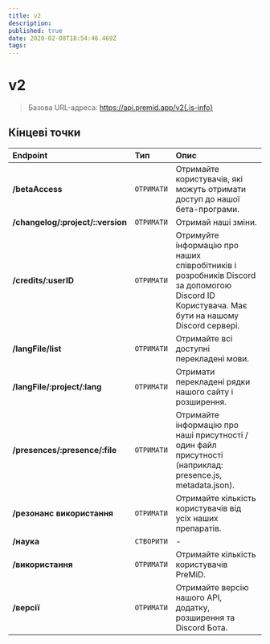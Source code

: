 ```yaml
---
title: v2
description:
published: true
date: 2020-02-08T18:54:46.469Z
tags:
---
```


# v2

> Базова URL-адреса: https://api.premid.app/v2{.is-info}


## Кінцеві точки

<table>
  <thead>
    <tr>
      <th style="text-align:left">Endpoint</th>
      <th style="text-align:left">Тип</th>
      <th style="text-align:left">Опис</th>
    </tr>
  </thead>
  <tbody>
    <tr>
      <td style="text-align:left"><b>/betaAccess</b>
      </td>
      <td style="text-align:left"><code>ОТРИМАТИ</code></td>
      <td style="text-align:left">Отримайте користувачів, які можуть отримати доступ до нашої бета-програми.</td>
    </tr>
    <tr>
      <td style="text-align:left"><b>/changelog/:project/::version</b>
      </td>
      <td style="text-align:left"><code>ОТРИМАТИ</code></td>
      <td style="text-align:left">Отримай наші зміни.</td>
    </tr>
    <tr>
      <td style="text-align:left"><b>/credits/:userID</b>
      </td>
      <td style="text-align:left"><code>ОТРИМАТИ</code></td>
      <td style="text-align:left">Отримуйте інформацію про наших співробітників і розробників Discord за допомогою Discord ID Користувача. Має бути на нашому Discord сервері.</td>
    </tr>
    <tr>
      <td style="text-align:left"><b>/langFile/list</b>
      </td>
      <td style="text-align:left"><code>ОТРИМАТИ</code></td>
      <td style="text-align:left">Отримайте всі доступні перекладені мови.</td>
    </tr>
    <tr>
      <td style="text-align:left"><b>/langFile/:project/:lang</b>
      </td>
      <td style="text-align:left"><code>ОТРИМАТИ</code></td>
      <td style="text-align:left">Отримати перекладені рядки нашого сайту і розширення.</td>
    </tr>
    <tr>
      <td style="text-align:left"><b>/presences/:presence/:file</b>
      </td>
      <td style="text-align:left"><code>ОТРИМАТИ</code></td>
      <td style="text-align:left">Отримайте інформацію про наші присутності / один файл присутності (наприклад: presence.js, metadata.json).</td>
    </tr>
    <tr>
      <td style="text-align:left"><b>/резонанс використання</b>
      </td>
      <td style="text-align:left"><code>ОТРИМАТИ</code></td>
      <td style="text-align:left">Отримайте кількість користувачів від усіх наших препаратів.</td>
    </tr>
    <tr>
      <td style="text-align:left"><b>/наука</b>
      </td>
      <td style="text-align:left"><code>СТВОРИТИ</code></td>
      <td style="text-align:left">-</td>
    </tr>
    <tr>
      <td style="text-align:left"><b>/використання</b>
      </td>
      <td style="text-align:left"><code>ОТРИМАТИ</code></td>
      <td style="text-align:left">Отримайте кількість користувачів PreMiD.</td>
    </tr>
    <tr>
      <td style="text-align:left"><b>/версії</b>
      </td>
      <td style="text-align:left"><code>ОТРИМАТИ</code></td>
      <td style="text-align:left">Отримайте версію нашого API, додатку, розширення та Discord Бота.</td>
    </tr>
  </tbody>
</table>

